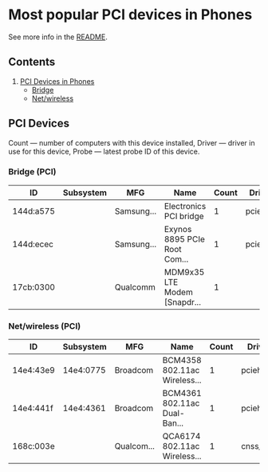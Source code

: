 Most popular PCI devices in Phones
==================================

See more info in the [README](https://github.com/linuxhw/LsPCI).

Contents
--------

1. [ PCI Devices in Phones ](#pci-devices)
   * [ Bridge ](#bridge-pci)
   * [ Net/wireless ](#netwireless-pci)

PCI Devices
-----------

Count  — number of computers with this device installed,
Driver — driver in use for this device,
Probe  — latest probe ID of this device.

### Bridge (PCI)

| ID        | Subsystem | MFG        | Name                         | Count | Driver     | Probe      |
|-----------|-----------|------------|------------------------------|-------|------------|------------|
| 144d:a575 |           | Samsung... | Electronics PCI bridge       | 1     | pcieport   | BE53B9C57D |
| 144d:ecec |           | Samsung... | Exynos 8895 PCIe Root Com... | 1     | pcieport   | 6F31AB4962 |
| 17cb:0300 |           | Qualcomm   | MDM9x35 LTE Modem [Snapdr... | 1     |            | 3549318C8D |

### Net/wireless (PCI)

| ID        | Subsystem | MFG        | Name                         | Count | Driver     | Probe      |
|-----------|-----------|------------|------------------------------|-------|------------|------------|
| 14e4:43e9 | 14e4:0775 | Broadcom   | BCM4358 802.11ac Wireless... | 1     | pcieh      | BE53B9C57D |
| 14e4:441f | 14e4:4361 | Broadcom   | BCM4361 802.11ac Dual-Ban... | 1     | pcieh      | 6F31AB4962 |
| 168c:003e |           | Qualcom... | QCA6174 802.11ac Wireless... | 1     | cnss_wl... | 3549318C8D |

